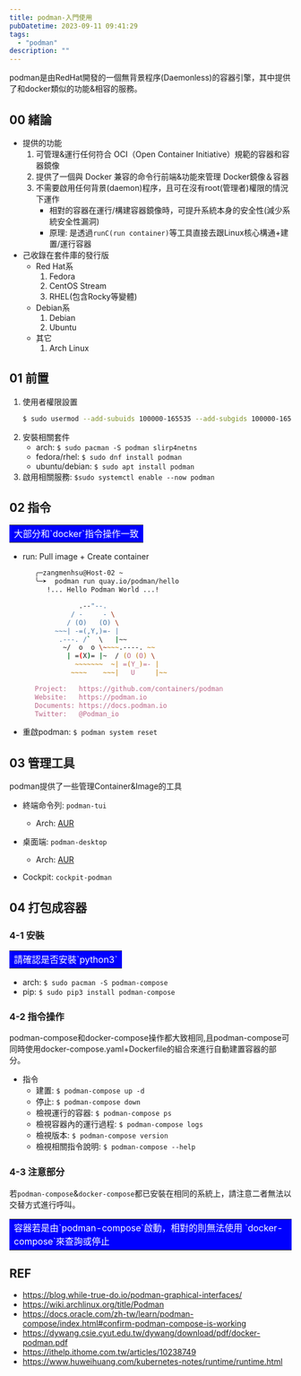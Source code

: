 ```yaml
---
title: podman-入門使用
pubDatetime: 2023-09-11 09:41:29
tags:
  - "podman"
description: ""
---
```


podman是由RedHat開發的一個無背景程序(Daemonless)的容器引擎，其中提供了和docker類似的功能&相容的服務。

<!--more-->

## 00 緒論

- 提供的功能
  1. 可管理&運行任何符合 OCI（Open Container Initiative）規範的容器和容器鏡像
  2. 提供了一個與 Docker 兼容的命令行前端&功能來管理 Docker鏡像＆容器
  3. 不需要啟用任何背景(daemon)程序，且可在沒有root(管理者)權限的情況下運作
     - 相對的容器在運行/構建容器鏡像時，可提升系統本身的安全性(減少系統安全性漏洞)
     - 原理:
       是透過`runC(run container)`等工具直接去跟Linux核心構通+建置/運行容器
- 己收錄在套件庫的發行版
  - Red Hat系
    1. Fedora
    2. CentOS Stream
    3. RHEL(包含Rocky等變體)
  - Debian系
    1. Debian
    2. Ubuntu
  - 其它
    1. Arch Linux

## 01 前置

1. 使用者權限設置
   ```zsh
   $ sudo usermod --add-subuids 100000-165535 --add-subgids 100000-165535 [username]
   ```
2. 安裝相關套件
   - arch: `$ sudo pacman -S podman slirp4netns`
   - fedora/rhel: `$ sudo dnf install podman`
   - ubuntu/debian: `$ sudo apt install podman`
3. 啟用相關服務: `$sudo systemctl enable --now podman`

## 02 指令

<table><tr><td bgcolor=0000FF>
  <font color="white">大部分和`docker`指令操作一致</font>
</td></tr></table>

- run: Pull image + Create container

  ```zsh
     ╭─zangmenhsu@Host-02 ~
     ╰─➤  podman run quay.io/podman/hello
        !... Hello Podman World ...!

                .--"--.
              / -     - \
             / (O)   (O) \
          ~~~| -=(,Y,)=- |
           .---. /`  \   |~~
            ~/  o  o \~~~~.----. ~~
             | =(X)= |~  / (O (O) \
               ~~~~~~~  ~| =(Y_)=- |
              ~~~~    ~~~|   U     |~~

     Project:   https://github.com/containers/podman
     Website:   https://podman.io
     Documents: https://docs.podman.io
     Twitter:   @Podman_io
  ```

- 重啟podman: `$ podman system reset`

## 03 管理工具

podman提供了一些管理Container&Image的工具

- 終端命令列: `podman-tui`

  - Arch: [AUR](https://aur.archlinux.org/packages/podman-tui)

- 桌面端: `podman-desktop`

  - Arch: [AUR](https://aur.archlinux.org/packages/podman-desktop)

- Cockpit: `cockpit-podman`

## 04 打包成容器

### 4-1 安裝

<table><tr><td bgcolor=0000FF>
   <font color=white> 請確認是否安裝`python3` </font>
</td></tr></table>

- arch: `$ sudo pacman -S podman-compose`
- pip: `$ sudo pip3 install podman-compose`

### 4-2 指令操作

podman-compose和docker-compose操作都大致相同,且podman-compose可同時使用docker-compose.yaml+Dockerfile的組合來進行自動建置容器的部分。

- 指令
  - 建置: `$ podman-compose up -d`
  - 停止: `$ podman-compose down`
  - 檢視運行的容器: `$ podman-compose ps`
  - 檢視容器內的運行過程: `$ podman-compose logs`
  - 檢視版本: `$ podman-compose version`
  - 檢視相關指令說明: `$ podman-compose --help`

### 4-3 注意部分

若`podman-compose`&`docker-compose`都已安裝在相同的系統上，請注意二者無法以交替方式進行呼叫。

<table><tr><td bgcolor=0000FF>
   <font color=white> 容器若是由`podman-compose`啟動，相對的則無法使用 `docker-compose`來查詢或停止</font>
  </td></tr></table>

## REF

- https://blog.while-true-do.io/podman-graphical-interfaces/
- https://wiki.archlinux.org/title/Podman
- https://docs.oracle.com/zh-tw/learn/podman-compose/index.html#confirm-podman-compose-is-working
- https://dywang.csie.cyut.edu.tw/dywang/download/pdf/docker-podman.pdf
- https://ithelp.ithome.com.tw/articles/10238749
- https://www.huweihuang.com/kubernetes-notes/runtime/runtime.html
